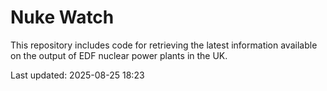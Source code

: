 # Nuke Watch

This repository includes code for retrieving the latest information available on the output of EDF nuclear power plants in the UK.

Last updated: 2025-08-25 18:23